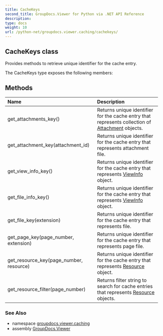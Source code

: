 ```yaml
---
title: CacheKeys
second_title: GroupDocs.Viewer for Python via .NET API Reference
description: 
type: docs
weight: 10
url: /python-net/groupdocs.viewer.caching/cachekeys/
---
```


## CacheKeys class

Provides methods to retrieve unique identifier for the cache entry.

The CacheKeys type exposes the following members:
## Methods
| Name | Description |
| :- | :- |
|get_attachments_key()|Returns unique identifier for the cache entry that represents collection of [Attachment](/python-net/groupdocs.viewer.results/attachment/) objects.|
|get_attachment_key(attachment_id)|Returns unique identifier for the cache entry that represents attachment file.|
|get_view_info_key()|Returns unique identifier for the cache entry that represents [ViewInfo](/python-net/groupdocs.viewer.results/viewinfo/) object.|
|get_file_info_key()|Returns unique identifier for the cache entry that represents [ViewInfo](/python-net/groupdocs.viewer.results/viewinfo/) object.|
|get_file_key(extension)|Returns unique identifier for the cache entry that represents file.|
|get_page_key(page_number, extension)|Returns unique identifier for the cache entry that represents page file.|
|get_resource_key(page_number, resource)|Returns unique identifier for the cache entry that represents [Resource](/python-net/groupdocs.viewer.results/resource/) object.|
|get_resource_filter(page_number)|Returns filter string to search for cache entries that represents [Resource](/python-net/groupdocs.viewer.results/resource/) objects.|

### See Also

* namespace [groupdocs.viewer.caching](/python-net/groupdocs.viewer.caching/)
* assembly [GroupDocs.Viewer](/viewer/python-net/)

